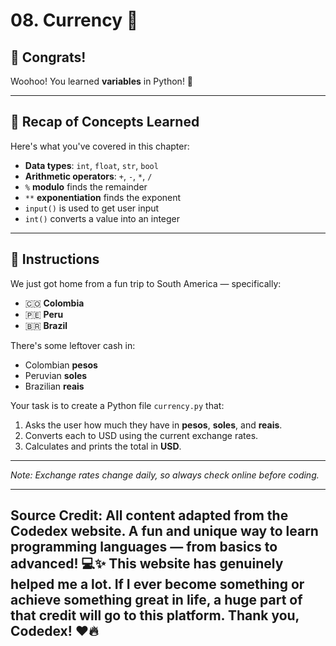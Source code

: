 # 08. Currency 💱

## 🎉 Congrats!
Woohoo! You learned **variables** in Python! 🙌

---

## 🧠 Recap of Concepts Learned
Here's what you've covered in this chapter:
- **Data types**: `int`, `float`, `str`, `bool`
- **Arithmetic operators**: `+`, `-`, `*`, `/`
- `%` **modulo** finds the remainder
- `**` **exponentiation** finds the exponent
- `input()` is used to get user input
- `int()` converts a value into an integer

---

## 📝 Instructions

We just got home from a fun trip to South America — specifically:
- 🇨🇴 **Colombia**
- 🇵🇪 **Peru**
- 🇧🇷 **Brazil**

There's some leftover cash in:
- Colombian **pesos**
- Peruvian **soles**
- Brazilian **reais**

Your task is to create a Python file `currency.py` that:

1. Asks the user how much they have in **pesos**, **soles**, and **reais**.
2. Converts each to USD using the current exchange rates.
3. Calculates and prints the total in **USD**.

---

*Note: Exchange rates change daily, so always check online before coding.*

---
Source Credit: All content adapted from the Codedex website. A fun and unique way to learn programming languages — from basics to advanced! 💻✨ This website has genuinely helped me a lot. If I ever become something or achieve something great in life, a huge part of that credit will go to this platform. Thank you, Codedex! ❤️🔥
---
